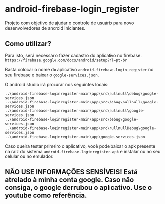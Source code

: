 # android-firebase-login_register
Projeto com objetivo de ajudar o controle de usuário para novo desenvolvedores de android iniciantes.

## Como utilizar?

Para isto, será necessário fazer cadastro do aplicativo no firebase. `https://firebase.google.com/docs/android/setup?hl=pt-br`

Basta colocar o nome do aplicativo `android-firebase-login_register` no seu firebase e baixar o `google-services.json`.

O android studio irá procurar nos seguintes locais: 

```
..\android-firebase-loginregister-main\app\src\nullnull\debug\google-services.json
..\android-firebase-loginregister-main\app\src\debug\nullnull\google-services.json
..\android-firebase-loginregister-main\app\src\nullnull\google-services.json
..\android-firebase-loginregister-main\app\src\debug\google-services.json
..\android-firebase-loginregister-main\app\src\nullnullDebug\google-services.json
..\android-firebase-loginregister-main\app\google-services.json

```


Caso queira testar primeiro o aplicativo, você pode baixar o apk presente na raiz do sistema `android-firebase-loginregister.apk` e instalar ou no seu celular ou no emulador.
## NÃO USE INFORMAÇÕES SENSÍVEIS! Está atrelado à minha conta google. Caso não consiga, o google derrubou o aplicativo. Use o youtube como referência.
